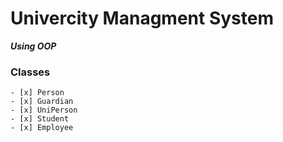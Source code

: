 # Univercity Managment System

**_Using OOP_**

### Classes

    - [x] Person
    - [x] Guardian
    - [x] UniPerson
    - [x] Student
    - [x] Employee
